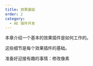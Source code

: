 ```yaml
---
title: 效果基础
order: 2
category:
  - AE 插件开发
---
```


本章介绍一个基本的效果插件是如何工作的。

这些细节是每个效果插件的基础。

准备好迎接有趣的事情：修改像素
